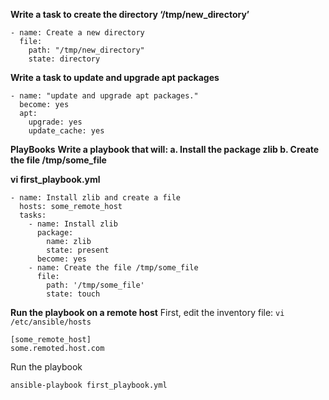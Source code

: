 **Write a task to create the directory ‘/tmp/new_directory’**
```
- name: Create a new directory
  file:
    path: "/tmp/new_directory"
    state: directory
```

**Write a task to update and upgrade apt packages**
```
- name: "update and upgrade apt packages."
  become: yes
  apt:
    upgrade: yes
    update_cache: yes
```

**PlayBooks**
**Write a playbook that will: a. Install the package zlib b. Create the file /tmp/some_file**

**vi first_playbook.yml**

```
- name: Install zlib and create a file
  hosts: some_remote_host
  tasks:
    - name: Install zlib
      package:
        name: zlib
        state: present
      become: yes
    - name: Create the file /tmp/some_file
      file:
        path: '/tmp/some_file'
        state: touch
```

**Run the playbook on a remote host**
First, edit the inventory file: `vi /etc/ansible/hosts`

```
[some_remote_host]
some.remoted.host.com
```

Run the playbook

`ansible-playbook first_playbook.yml`
